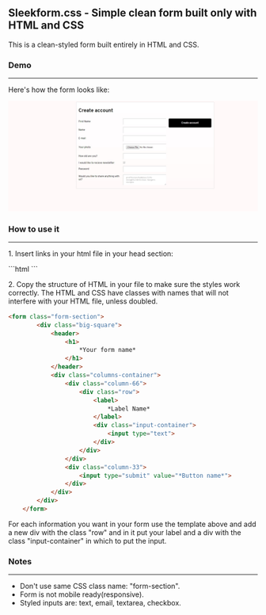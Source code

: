 <h2>
Sleekform.css - Simple clean form built only with HTML and CSS
</h2>
<p>This is a clean-styled form built entirely in HTML and CSS.
</p> 
<h3>Demo
</h3>
<hr>
<p>Here's how the form looks like:
</p>
  <img src="screenshots/demo.jpg">
<h3>How to use it
</h3>
 <hr>

 <p> 1. Insert links in your html file in your head section:
 </p>
```html
<head>
  <link rel="stylesheet" type="text/css" href="form.css">
</head>
```

<p>2. Copy the structure of HTML in your file to make sure the styles work correctly. The HTML and CSS have classes with names that will not interfere with your HTML file, unless doubled.
</p>

```html
<form class="form-section">
        <div class="big-square">
            <header>
                <h1>
                    *Your form name*
                </h1>
            </header>
            <div class="columns-container">
                <div class="column-66">
                    <div class="row">
                        <label>
                            *Label Name*
                        </label>
                        <div class="input-container">
                            <input type="text">
                        </div>
                    </div>
                </div>
                <div class="column-33">
                    <input type="submit" value="*Button name*">
                </div>
            </div>
        </div>
    </form>
```

<p>
  For each information you want in your form use the template above and add a new div with the class "row" and in it put your label and a div with the class "input-container" in which to put the input. 
</p>

<h3>Notes
</h3>
 <hr>
 <ul>
  <li>Don't use same CSS class name: "form-section".</li>
  <li>Form is not mobile ready(responsive).</li>
  <li>Styled inputs are: text, email, textarea, checkbox.</li>
</ul>
